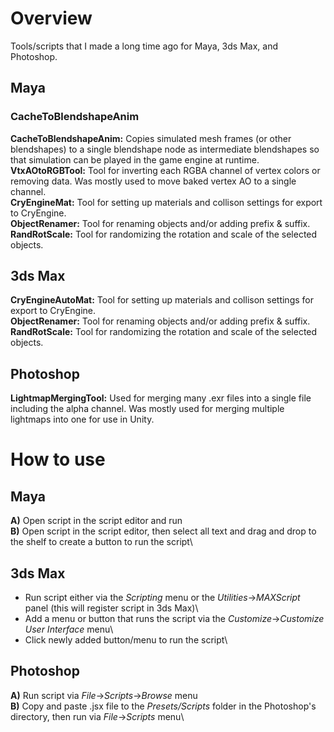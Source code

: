 # Overview
Tools/scripts that I made a long time ago for Maya, 3ds Max, and Photoshop.

## Maya
### CacheToBlendshapeAnim
**CacheToBlendshapeAnim:** Copies simulated mesh frames (or other blendshapes) to a single blendshape node as intermediate blendshapes so that simulation can be played in the game engine at runtime.\
**VtxAOtoRGBTool:** Tool for inverting each RGBA channel of vertex colors or removing data. Was mostly used to move baked vertex AO to a single channel.\
**CryEngineMat:** Tool for setting up materials and collison settings for export to CryEngine.\
**ObjectRenamer:** Tool for renaming objects and/or adding prefix & suffix.\
**RandRotScale:** Tool for randomizing the rotation and scale of the selected objects.

## 3ds Max
**CryEngineAutoMat:** Tool for setting up materials and collison settings for export to CryEngine.\
**ObjectRenamer:** Tool for renaming objects and/or adding prefix & suffix.\
**RandRotScale:** Tool for randomizing the rotation and scale of the selected objects.

## Photoshop
**LightmapMergingTool:** Used for merging many .exr files into a single file including the alpha channel. Was mostly used for merging multiple lightmaps into one for use in Unity.


# How to use
## Maya
**A)** Open script in the script editor and run\
**B)** Open script in the script editor, then select all text and drag and drop to the shelf to create a button to run the script\

## 3ds Max
* Run script either via the *Scripting* menu or the *Utilities*->*MAXScript* panel (this will register script in 3ds Max)\
* Add a menu or button that runs the script via the *Customize*->*Customize User Interface* menu\
* Click newly added button/menu to run the script\

## Photoshop
**A)** Run script via *File*->*Scripts*->*Browse* menu\
**B)** Copy and paste .jsx file to the *Presets/Scripts* folder in the Photoshop's directory, then run via *File*->*Scripts* menu\